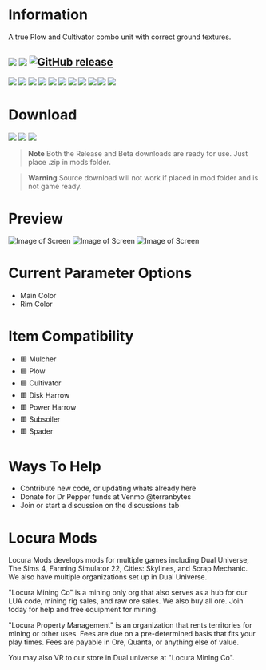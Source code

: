 # Information
A true Plow and Cultivator combo unit with correct ground textures.

[![](https://img.shields.io/badge/FS22-1.7.1.0-green?style=for-the-badge&logo=steam)](#)
[![](https://img.shields.io/badge/Maintained-YES-green?style=for-the-badge)](#)
[![GitHub release](https://img.shields.io/github/release/LocuraDU/FS22-Locura-CultiPlow?include_prereleases=&sort=semver&color=blue&style=for-the-badge)](https://github.com/LocuraDU/FS22-Locura-CultiPlowr/releases/)
---
[![](https://img.shields.io/github/issues/locuradu/FS22-Locura-CultiPlow?style=flat-square&label=ISSUES)](#)
[![](https://img.shields.io/github/issues-closed/locuradu/FS22-Locura-CultiPlow?style=flat-square&label=ISSUES)](#)
[![](https://img.shields.io/github/watchers/locuradu/FS22-Locura-CultiPlow?style=flat-square&label=WATCHERS)](#)
[![](https://img.shields.io/github/stars/locuradu/FS22-Locura-CultiPlow?style=flat-square&label=STARS)](#)
[![](https://img.shields.io/github/forks/locuradu/FS22-Locura-CultiPlow?style=flat-square&label=FORKS)](#)
[![](https://img.shields.io/github/commit-activity/m/locuradu/FS22-Locura-CultiPlow?style=flat-square&label=COMMIT%20ACTIVITY)](#)
[![](https://img.shields.io/github/discussions/locuradu/FS22-Locura-CultiPlow?label=DISCUSSIONS&style=flat-square)](#)
[![](https://img.shields.io/github/release-date/locuradu/FS22-Locura-CultiPlow?label=LAST%20RELEASE&style=flat-square)](#)
[![](https://img.shields.io/github/last-commit/locuradu/FS22-Locura-CultiPlow?label=LAST%20COMMIT&style=flat-square)](#)
[![](https://img.shields.io/github/contributors/locuradu/FS22-Locura-CultiPlow?label=CONTRIBUTORS&style=flat-square)](#)
[![](https://img.shields.io/github/releases/locuradu/FS22-Locura-CultiPlow?label=RELEASES&style=flat-square)](#)



# Download
[![](https://img.shields.io/badge/RELEASE-Download_v1.0-green?style=for-the-badge)](https://minhaskamal.github.io/DownGit/#/home?url=https:%2F%2Fgithub.com%2FLocuraDU%2FFS22-Locura-CultiPlow%2Ftree%2Fmain%2Fsource&rootDirectory=false&fileName=FS22-Locura-CultiPlow)
[![](https://img.shields.io/badge/BETA-Download_v1.1b-green?style=for-the-badge)](https://minhaskamal.github.io/DownGit/#/home?url=https:%2F%2Fgithub.com%2FLocuraDU%2FFS22-Locura-CultiPlow%2Ftree%2Fbeta%2Fsource&rootDirectory=false&fileName=FS22-Locura-CultiPlow)
[![](https://img.shields.io/badge/SOURCE-Download-green?style=for-the-badge)](https://github.com/LocuraDU/FS22-Locura-CultiPlow/releases)

> **Note**
> Both the Release and Beta downloads are ready for use. Just place .zip in mods folder.

> **Warning**
> Source download will not work if placed in mod folder and is not game ready.

# Preview
![Image of Screen](images/Screenshot%20(179).png?raw=true)
![Image of Screen](images/Screenshot%20(180).png?raw=true)
![Image of Screen](images/Screenshot%20(181).png?raw=true)

# Current Parameter Options
- Main Color
- Rim Color

# Item Compatibility
- :red_square: Mulcher
- :green_square: Plow
- :green_square: Cultivator
- :red_square: Disk Harrow
- :red_square: Power Harrow
- :red_square: Subsoiler
- :red_square: Spader

# Ways To Help
- Contribute new code, or updating whats already here
- Donate for Dr Pepper funds at Venmo @terranbytes
- Join or start a discussion on the discussions tab

# Locura Mods
Locura Mods develops mods for multiple games including Dual Universe, The Sims 4, Farming Simulator 22, Cities: Skylines, and Scrap Mechanic. We also have multiple organizations set up in Dual Universe.

"Locura Mining Co" is a mining only org that also serves as a hub for our LUA code, mining rig sales, and raw ore sales. We also buy all ore. Join today for help and free equipment for mining.

"Locura Property Management" is an organization that rents territories for mining or other uses. Fees are due on a pre-determined basis that fits your play times. Fees are payable in Ore, Quanta, or anything else of value.

You may also VR to our store in Dual universe at "Locura Mining Co".  
